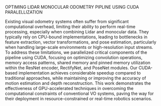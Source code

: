 OPTIMING LIDAR MONOCULAR ODOMETRY PIPLINE USING CUDA PARALELLIZATION

Existing visual odometry systems often suffer from significant computational overhead, limiting their ability to perform real-time processing, especially when combining Lidar and monocular data. They typically rely on CPU-bound implementations, leading to bottlenecks in feature extraction, vector transformations, and pose estimation, particularly when handling large-scale environments or high-resolution input streams. To address these limitations, we parallelized critical components of the pipeline using CUDA, focusing on optimizing convolution operations, memory access patterns, shared memory and pinned memory utilization within the ResNet encoder, RectifyNet, and PoseNet modules. Our CUDA-based implementation achieves considerable speedup compared to traditional approaches, while maintaining or improving the accuracy of motion estimation and depth reconstruction. This work demonstrates the effectiveness of GPU-accelerated techniques in overcoming the computational constraints of conventional VO systems, paving the way for their deployment in resource-constrained or real-time robotics scenarios. 
